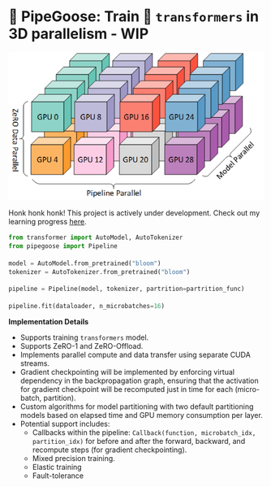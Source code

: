 # 🚧 PipeGoose: Train 🤗 `transformers` in 3D parallelism - WIP

![pipeline](parallelism-deepspeed-3d.png)

Honk honk honk! This project is actively under development. Check out my learning progress [here](https://twitter.com/xariusrke/status/1667999818554413057).


``` python
from transformer import AutoModel, AutoTokenizer
from pipegoose import Pipeline

model = AutoModel.from_pretrained("bloom")
tokenizer = AutoTokenizer.from_pretrained("bloom")

pipeline = Pipeline(model, tokenizer, partrition=partrition_func)

pipeline.fit(dataloader, n_microbatches=16)
```

**Implementation Details**

- Supports training `transformers` model.
- Supports ZeRO-1 and ZeRO-Offload.
- Implements parallel compute and data transfer using separate CUDA streams.
- Gradient checkpointing will be implemented by enforcing virtual dependency in the backpropagation graph, ensuring that the activation for gradient checkpoint will be recomputed just in time for each (micro-batch, partition).
- Custom algorithms for model partitioning with two default partitioning models based on elapsed time and GPU memory consumption per layer.
- Potential support includes:
    - Callbacks within the pipeline: `Callback(function, microbatch_idx, partition_idx)` for before and after the forward, backward, and recompute steps (for gradient checkpointing).
    - Mixed precision training.
    - Elastic training
    - Fault-tolerance